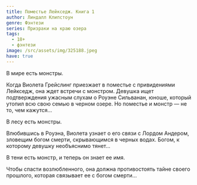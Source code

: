 ```yaml
---
title: Поместье Лейкседж. Книга 1
author: Линдалл Клипстоун
genre: Фэнтези
series: Призраки на краю озера
tags:
  - 18+
  - фэнтези
image: /src/assets/img/325188.jpeg
have: true
---
```

В мире есть монстры.

Когда Виолета Грейслинг приезжает в поместье с привидениями Лейкседж, она ждет встречи с монстром. Девушка ищет подтверждения ужасным слухам о Роуэне Сильванан, юноше, который утопил всю свою семью в черном озере. Но поместье и монстр — не то, чем кажутся…

В лесу есть монстры.

Влюбившись в Роуэна, Виолета узнает о его связи с Лордом Андером, зловещим богом смерти, скрывающимся в черных водах. Богом, к которому девушку необъяснимо тянет...

В тени есть монстр, и теперь он знает ее имя.

Чтобы спасти возлюбленного, она должна противостоять тайне своего прошлого, которая связывает ее с богом смерти…
